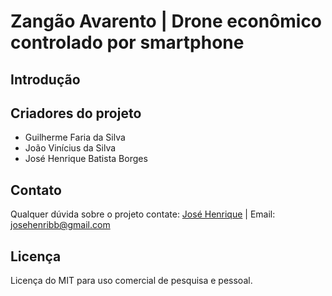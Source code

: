 # Zangão Avarento | Drone econômico controlado por smartphone

## Introdução

## Criadores do projeto

- Guilherme Faria da Silva
- João Vinícius da Silva
- José Henrique Batista Borges

## Contato
Qualquer dúvida sobre o projeto contate:
[José Henrique](https://github.com/JoseHBB) |
Email: josehenribb@gmail.com

## Licença

Licença do MIT para uso comercial de pesquisa e pessoal.
